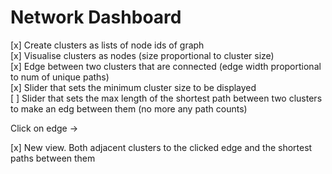 # Network Dashboard

[x] Create clusters as lists of node ids of graph  
[x] Visualise clusters as nodes (size proportional to cluster size)  
[x] Edge between two clusters that are connected (edge width proportional to num of unique paths)  
[x] Slider that sets the minimum cluster size to be displayed  
[ ] Slider that sets the max length of the shortest path between two clusters to make an edg between them (no more any path counts)  

Click on edge ->  

[x] New view. Both adjacent clusters to the clicked edge and the shortest paths between them  